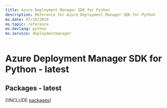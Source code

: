 ```yaml
---
title: Azure Deployment Manager SDK for Python
description: Reference for Azure Deployment Manager SDK for Python
ms.date: 07/26/2024
ms.topic: reference
ms.devlang: python
ms.service: deploymentmanager
---
```

# Azure Deployment Manager SDK for Python - latest
## Packages - latest
[!INCLUDE [packages](deployment-manager-index.md)]